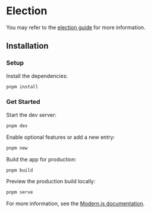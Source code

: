 # Election

You may refer to the [election guide](https://modernjs.dev/guides/get-started/quick-start) for more information.

## Installation

### Setup

Install the dependencies:

```bash
pnpm install
```

### Get Started

Start the dev server:

```bash
pnpm dev
```

Enable optional features or add a new entry:

```bash
pnpm new
```

Build the app for production:

```bash
pnpm build
```

Preview the production build locally:

```bash
pnpm serve
```

For more information, see the [Modern.js documentation](https://modernjs.dev/en).

